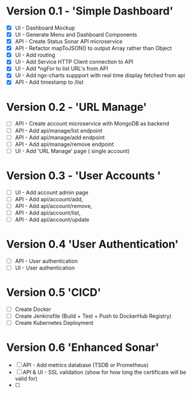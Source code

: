 # Version 0.1 - 'Simple Dashboard'   
- [x] UI - Dashboard Mockup 
- [x] UI - Generate Menu and Dashboard Components 
- [x] API - Create Status Sonar API microservice
- [x] API - Refactor mapToJSON() to output Array rather than Object
- [x] UI - Add routing 
- [x] UI - Add Service HTTP Client connection to API  
- [x] UI - Add *ngFor to list URL's from API 
- [x] UI - Add ngx-charts suppport with real time display fetched from api 
- [x] API - Add timestamp to /list 

# Version 0.2 - 'URL Manage'
- [ ] API - Create account microservice with MongoDB as backend
- [ ] API - Add api/manage/list endpoint
- [ ] API - Add api/manage/add endpoint
- [ ] API - Add api/manage/remove endpoint
- [ ] UI - Add 'URL Manage' page ( single account)

# Version 0.3 - 'User Accounts '
- [ ] UI - Add account admin page 
- [ ] API - Add api/account/add, 
- [ ] API - Add api/account/remove, 
- [ ] API - Add api/account/list, 
- [ ] API - Add api/account/update

# Version 0.4 'User Authentication' 
- [ ] API - User authentication
- [ ] UI - User authentication

# Version 0.5 'CICD' 
- [ ] Create Docker 
- [ ] Create Jenkinsfile (Build + Test + Push to DockerHub Registry)
- [ ] Create Kubernetes Deployment   

# Version 0.6 'Enhanced Sonar' 
- [ ] API - Add metrics database (TSDB or Prometheus) 
- [ ] API & UI - SSL validation (show for how long the certificate will be valid for) 
- [ ] 


